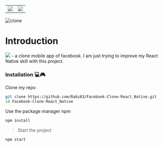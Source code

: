 <table border=0>
<tr>
<td><img src="https://img.shields.io/badge/Facebook--clone-React%20Ntive-blue" /></td>
<td>
<a href="https://youtu.be/35_hYAOoZ0U">
<img src="https://img.shields.io/badge/Project%20Demo-FF0000?style=plastic&logo=youtube&logoColor=white" />
</a>
</td>
</tr>
</table>

![clone](clone.gif)

# Introduction

![](https://img.shields.io/badge/Facebook%20Clone-Android-brightgreen?style=plastic&logo=facebook&logoColor=1877F2) - a clone mobile app of facebook. I am just trying to improve my React Native skill with this project.

### Installation 💻🎮

Clone my repo

```bash
git clone https://github.com/Rabi03/Facebook-Clone-React_Native.git
cd Facebook-Clone-React_Native
```

Use the package manager npm

```bash
npm install
```

> Start the project

```
npm start
```
